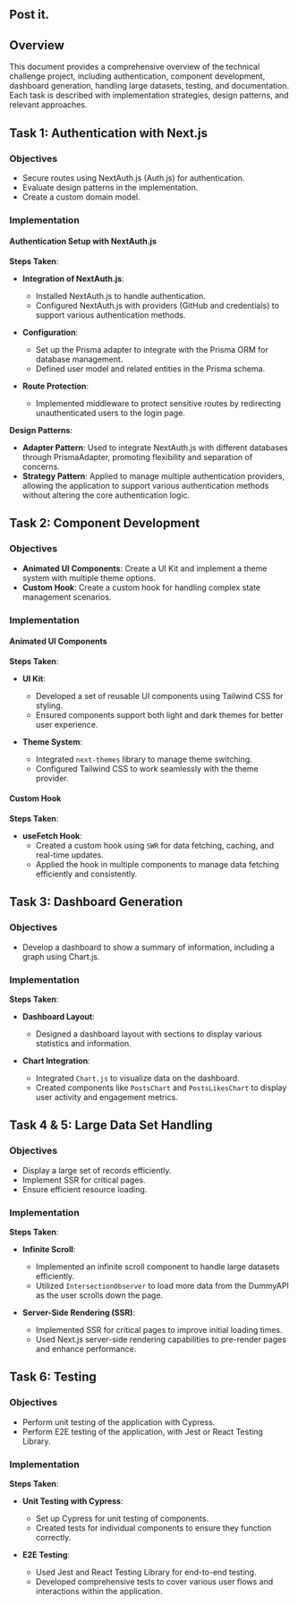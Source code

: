 ## Post it.

## Overview

This document provides a comprehensive overview of the technical challenge project, including authentication, component development, dashboard generation, handling large datasets, testing, and documentation. Each task is described with implementation strategies, design patterns, and relevant approaches.

## Task 1: Authentication with Next.js

### Objectives

-   Secure routes using NextAuth.js (Auth.js) for authentication.
-   Evaluate design patterns in the implementation.
-   Create a custom domain model.

### Implementation

#### Authentication Setup with NextAuth.js

**Steps Taken**:

-   **Integration of NextAuth.js**:

    -   Installed NextAuth.js to handle authentication.
    -   Configured NextAuth.js with providers (GitHub and credentials) to support various authentication methods.

-   **Configuration**:

    -   Set up the Prisma adapter to integrate with the Prisma ORM for database management.
    -   Defined user model and related entities in the Prisma schema.

-   **Route Protection**:

    -   Implemented middleware to protect sensitive routes by redirecting unauthenticated users to the login page.

**Design Patterns**:

-   **Adapter Pattern**: Used to integrate NextAuth.js with different databases through PrismaAdapter, promoting flexibility and separation of concerns.
-   **Strategy Pattern**: Applied to manage multiple authentication providers, allowing the application to support various authentication methods without altering the core authentication logic.

## Task 2: Component Development

### Objectives

-   **Animated UI Components**: Create a UI Kit and implement a theme system with multiple theme options.
-   **Custom Hook**: Create a custom hook for handling complex state management scenarios.

### Implementation

#### Animated UI Components

**Steps Taken**:

-   **UI Kit**:

    -   Developed a set of reusable UI components using Tailwind CSS for styling.
    -   Ensured components support both light and dark themes for better user experience.

-   **Theme System**:

    -   Integrated `next-themes` library to manage theme switching.
    -   Configured Tailwind CSS to work seamlessly with the theme provider.

#### Custom Hook

**Steps Taken**:

-   **useFetch Hook**:
    -   Created a custom hook using `SWR` for data fetching, caching, and real-time updates.
    -   Applied the hook in multiple components to manage data fetching efficiently and consistently.

## Task 3: Dashboard Generation

### Objectives

-   Develop a dashboard to show a summary of information, including a graph using Chart.js.

### Implementation

**Steps Taken**:

-   **Dashboard Layout**:

    -   Designed a dashboard layout with sections to display various statistics and information.

-   **Chart Integration**:

    -   Integrated `Chart.js` to visualize data on the dashboard.
    -   Created components like `PostsChart` and `PostsLikesChart` to display user activity and engagement metrics.

## Task 4 & 5: Large Data Set Handling

### Objectives

-   Display a large set of records efficiently.
-   Implement SSR for critical pages.
-   Ensure efficient resource loading.

### Implementation

**Steps Taken**:

-   **Infinite Scroll**:

    -   Implemented an infinite scroll component to handle large datasets efficiently.
    -   Utilized `IntersectionObserver` to load more data from the DummyAPI as the user scrolls down the page.

-   **Server-Side Rendering (SSR)**:

    -   Implemented SSR for critical pages to improve initial loading times.
    -   Used Next.js server-side rendering capabilities to pre-render pages and enhance performance.

## Task 6: Testing

### Objectives

-   Perform unit testing of the application with Cypress.
-   Perform E2E testing of the application, with Jest or React Testing Library.

### Implementation

**Steps Taken**:

-   **Unit Testing with Cypress**:

    -   Set up Cypress for unit testing of components.
    -   Created tests for individual components to ensure they function correctly.
-   **E2E Testing**:

    -   Used Jest and React Testing Library for end-to-end testing.
    -   Developed comprehensive tests to cover various user flows and interactions within the application.